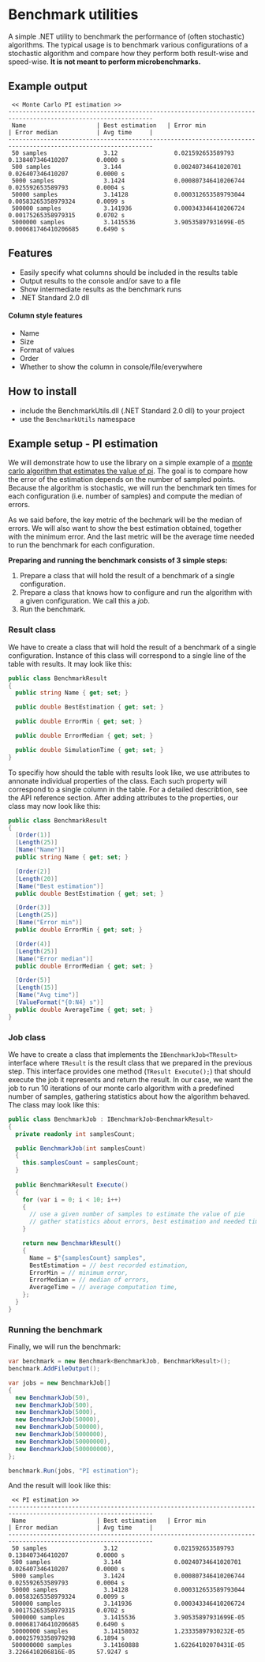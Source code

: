 # Benchmark utilities

A simple .NET utility to benchmark the performance of (often stochastic) algorithms. The typical usage is to benchmark various configurations of a stochastic algorithm and compare how they perform both result-wise and speed-wise. **It is not meant to perform microbenchmarks.** 

## Example output

```
 << Monte Carlo PI estimation >>
---------------------------------------------------------------------------------------------------------------
 Name                    | Best estimation   | Error min              | Error median           | Avg time     |
---------------------------------------------------------------------------------------------------------------
 50 samples                3.12                0.021592653589793        0.138407346410207        0.0000 s     
 500 samples               3.144               0.00240734641020701      0.026407346410207        0.0000 s     
 5000 samples              3.1424              0.000807346410206744     0.025592653589793        0.0004 s     
 50000 samples             3.14128             0.000312653589793044     0.00583265358979324      0.0099 s     
 500000 samples            3.141936            0.000343346410206724     0.00175265358979315      0.0702 s     
 5000000 samples           3.1415536           3.90535897931699E-05     0.000681746410206685     0.6490 s     
```

## Features

- Easily specify what columns should be included in the results table
- Output results to the console and/or save to a file
- Show intermediate results as the benchmark runs
- .NET Standard 2.0 dll

#### Column style features
- Name
- Size
- Format of values
- Order
- Whether to show the column in console/file/everywhere

## How to install
- include the BenchmarkUtils.dll (.NET Standard 2.0 dll) to your project
- use the `BenchmarkUtils` namespace

## Example setup - PI estimation
We will demonstrate how to use the library on a simple example of a [monte carlo algorithm that estimates the value of pi](https://www.geeksforgeeks.org/estimating-value-pi-using-monte-carlo/). The goal is to compare how the error of the estimation depends on the number of sampled points. Because the algorithm is stochastic, we will run the benchmark ten times for each configuration (i.e. number of samples) and compute the median of errors.

As we said before, the key metric of the bechmark will be the median of errors. We will also want to show the best estimation obtained,  together with the minimum error. And the last metric will be the average time needed to run the benchmark for each configuration.

**Preparing and running the benchmark consists of 3 simple steps:**
1. Prepare a class that will hold the result of a benchmark of a single configuration.
2. Prepare a class that knows how to configure and run the algorithm with a given configuration. We call this a *job*.
3. Run the benchmark.

### Result class
We have to create a class that will hold the result of a benchmark of a single configuration. Instance of this class will correspond to a single line of the table with results. It may look like this:

```csharp
public class BenchmarkResult
{
  public string Name { get; set; }

  public double BestEstimation { get; set; }

  public double ErrorMin { get; set; }

  public double ErrorMedian { get; set; }

  public double SimulationTime { get; set; }
}
```

To specifiy how should the table with results look like, we use attributes to annonate individual properties of the class. Each such property will correspond to a single column in the table. For a detailed describtion, see the API reference section. After adding attributes to the properties, our class may now look like this:

```csharp
public class BenchmarkResult
{
  [Order(1)]
  [Length(25)]
  [Name("Name")]
  public string Name { get; set; }

  [Order(2)]
  [Length(20)]
  [Name("Best estimation")]
  public double BestEstimation { get; set; }

  [Order(3)]
  [Length(25)]
  [Name("Error min")]
  public double ErrorMin { get; set; }

  [Order(4)]
  [Length(25)]
  [Name("Error median")]
  public double ErrorMedian { get; set; }

  [Order(5)]
  [Length(15)]
  [Name("Avg time")]
  [ValueFormat("{0:N4} s")]
  public double AverageTime { get; set; }
}
```

### Job class
We have to create a class that implements the `IBenchmarkJob<TResult>` interface where `TResult` is the result class that we prepared in the previous step. This interface provides one method (`TResult Execute();`) that should execute the job it represents and return the result. In our case, we want the job to run 10 iterations of our monte carlo algorithm with a predefined number of samples, gathering statistics about how the algorithm behaved. The class may look like this:

```csharp
public class BenchmarkJob : IBenchmarkJob<BenchmarkResult>
{
  private readonly int samplesCount;

  public BenchmarkJob(int samplesCount)
  {
    this.samplesCount = samplesCount;
  }
  
  public BenchmarkResult Execute()
  {
    for (var i = 0; i < 10; i++)
    {
      // use a given number of samples to estimate the value of pie
      // gather statistics about errors, best estimation and needed time
    }

    return new BenchmarkResult()
    {
      Name = $"{samplesCount} samples",
      BestEstimation = // best recorded estimation,
      ErrorMin = // minimum error,
      ErrorMedian = // median of errors,
      AverageTime = // average computation time,
    };
  }
}
```

### Running the benchmark
Finally, we will run the benchmark:

```csharp
var benchmark = new Benchmark<BenchmarkJob, BenchmarkResult>();
benchmark.AddFileOutput();

var jobs = new BenchmarkJob[]
{
  new BenchmarkJob(50),
  new BenchmarkJob(500),
  new BenchmarkJob(5000),
  new BenchmarkJob(50000),
  new BenchmarkJob(500000),
  new BenchmarkJob(5000000),
  new BenchmarkJob(50000000),
  new BenchmarkJob(500000000),
};

benchmark.Run(jobs, "PI estimation");
```

And the result will look like this:

```
 << PI estimation >>
---------------------------------------------------------------------------------------------------------------
 Name                    | Best estimation   | Error min              | Error median           | Avg time     |
---------------------------------------------------------------------------------------------------------------
 50 samples                3.12                0.021592653589793        0.138407346410207        0.0000 s     
 500 samples               3.144               0.00240734641020701      0.026407346410207        0.0000 s     
 5000 samples              3.1424              0.000807346410206744     0.025592653589793        0.0004 s     
 50000 samples             3.14128             0.000312653589793044     0.00583265358979324      0.0099 s     
 500000 samples            3.141936            0.000343346410206724     0.00175265358979315      0.0702 s     
 5000000 samples           3.1415536           3.90535897931699E-05     0.000681746410206685     0.6490 s     
 50000000 samples          3.14158032          1.23335897930232E-05     0.00025793358979298      6.1894 s     
 500000000 samples         3.14160888          1.62264102070431E-05     3.2266410206816E-05      57.9247 s    
```
